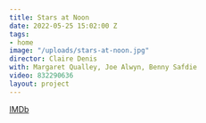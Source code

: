```yaml
---
title: Stars at Noon
date: 2022-05-25 15:02:00 Z
tags:
- home
image: "/uploads/stars-at-noon.jpg"
director: Claire Denis
with: Margaret Qualley, Joe Alwyn, Benny Safdie
video: 832290636
layout: project
---
```


[IMDb](https://www.imdb.com/title/tt10354106/?ref_=nv_sr_srsg_0_tt_8_nm_0_q_stars%2520at%2520noon)